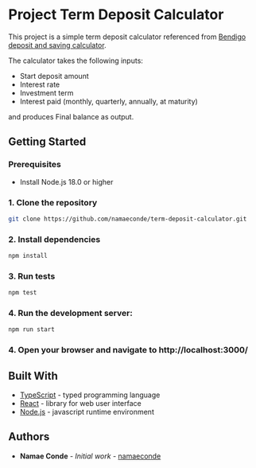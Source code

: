 # Project Term Deposit Calculator

This project is a simple term deposit calculator referenced from [Bendigo deposit and saving calculator](https://www.bendigobank.com.au/calculators/deposit-and-savings/).

The calculator takes the following inputs:
* Start deposit amount
* Interest rate
* Investment term
* Interest paid (monthly, quarterly, annually, at maturity)

and produces Final balance as output.


## Getting Started

### Prerequisites
* Install Node.js 18.0 or higher

### 1. Clone the repository
```bash
git clone https://github.com/namaeconde/term-deposit-calculator.git
```

### 2. Install dependencies

```bash
npm install
```

### 3. Run tests

```bash
npm test
```

### 4. Run the development server:

```bash
npm run start
```

### 4. Open your browser and navigate to http://localhost:3000/

## Built With

* [TypeScript][typescriptlink] - typed programming language
* [React][reactlink] - library for web user interface
* [Node.js][nodejslink] - javascript runtime environment

## Authors

* **Namae Conde** - *Initial work* - [namaeconde][githublink]

[githublink]: https://github.com/namaeconde
[reactlink]: https://react.dev/
[typescriptlink]: https://www.typescriptlang.org/docs/
[nodejslink]: https://nodejs.org/docs/latest/api/